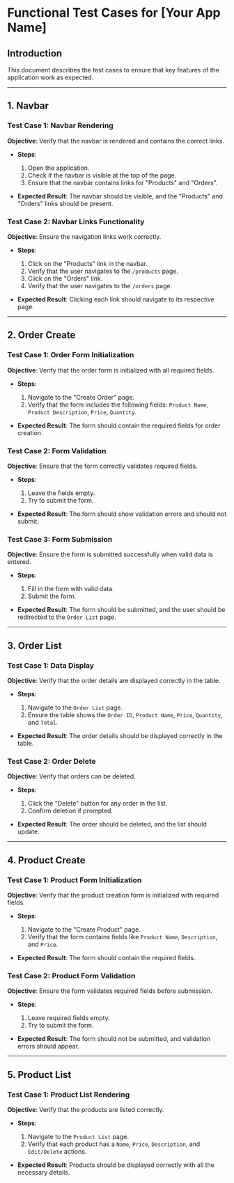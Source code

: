# Functional Test Cases for [Your App Name]

## Introduction
This document describes the test cases to ensure that key features of the application work as expected.

---

## 1. Navbar

### Test Case 1: Navbar Rendering
**Objective**: Verify that the navbar is rendered and contains the correct links.

- **Steps**:
  1. Open the application.
  2. Check if the navbar is visible at the top of the page.
  3. Ensure that the navbar contains links for "Products" and "Orders".

- **Expected Result**: The navbar should be visible, and the "Products" and "Orders" links should be present.

### Test Case 2: Navbar Links Functionality
**Objective**: Ensure the navigation links work correctly.

- **Steps**:
  1. Click on the "Products" link in the navbar.
  2. Verify that the user navigates to the `/products` page.
  3. Click on the "Orders" link.
  4. Verify that the user navigates to the `/orders` page.

- **Expected Result**: Clicking each link should navigate to its respective page.

---

## 2. Order Create

### Test Case 1: Order Form Initialization
**Objective**: Verify that the order form is initialized with all required fields.

- **Steps**:
  1. Navigate to the "Create Order" page.
  2. Verify that the form includes the following fields: `Product Name`, `Product Description`, `Price`, `Quantity`.

- **Expected Result**: The form should contain the required fields for order creation.

### Test Case 2: Form Validation
**Objective**: Ensure that the form correctly validates required fields.

- **Steps**:
  1. Leave the fields empty.
  2. Try to submit the form.
  
- **Expected Result**: The form should show validation errors and should not submit.

### Test Case 3: Form Submission
**Objective**: Ensure the form is submitted successfully when valid data is entered.

- **Steps**:
  1. Fill in the form with valid data.
  2. Submit the form.

- **Expected Result**: The form should be submitted, and the user should be redirected to the `Order List` page.

---

## 3. Order List

### Test Case 1: Data Display
**Objective**: Verify that the order details are displayed correctly in the table.

- **Steps**:
  1. Navigate to the `Order List` page.
  2. Ensure the table shows the `Order ID`, `Product Name`, `Price`, `Quantity`, and `Total`.

- **Expected Result**: The order details should be displayed correctly in the table.

### Test Case 2: Order Delete
**Objective**: Verify that orders can be deleted.

- **Steps**:
  1. Click the "Delete" button for any order in the list.
  2. Confirm deletion if prompted.

- **Expected Result**: The order should be deleted, and the list should update.

---

## 4. Product Create

### Test Case 1: Product Form Initialization
**Objective**: Verify that the product creation form is initialized with required fields.

- **Steps**:
  1. Navigate to the "Create Product" page.
  2. Verify that the form contains fields like `Product Name`, `Description`, and `Price`.

- **Expected Result**: The form should contain the required fields.

### Test Case 2: Product Form Validation
**Objective**: Ensure the form validates required fields before submission.

- **Steps**:
  1. Leave required fields empty.
  2. Try to submit the form.

- **Expected Result**: The form should not be submitted, and validation errors should appear.

---

## 5. Product List

### Test Case 1: Product List Rendering
**Objective**: Verify that the products are listed correctly.

- **Steps**:
  1. Navigate to the `Product List` page.
  2. Verify that each product has a `Name`, `Price`, `Description`, and `Edit/Delete` actions.

- **Expected Result**: Products should be displayed correctly with all the necessary details.
